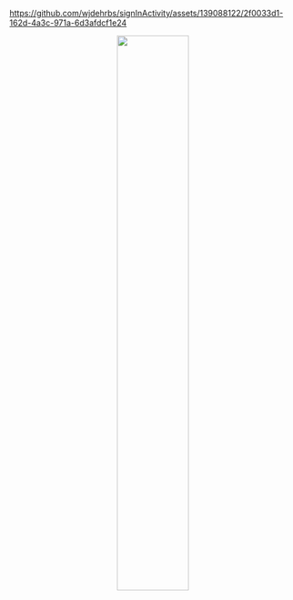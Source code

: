 

https://github.com/wjdehrbs/signInActivity/assets/139088122/2f0033d1-162d-4a3c-971a-6d3afdcf1e24

<p align="center">
  <img width="50% "src="https://github.com/wjdehrbs/signInActivity/assets/139088122/2f0033d1-162d-4a3c-971a-6d3afdcf1e24">
</p>
